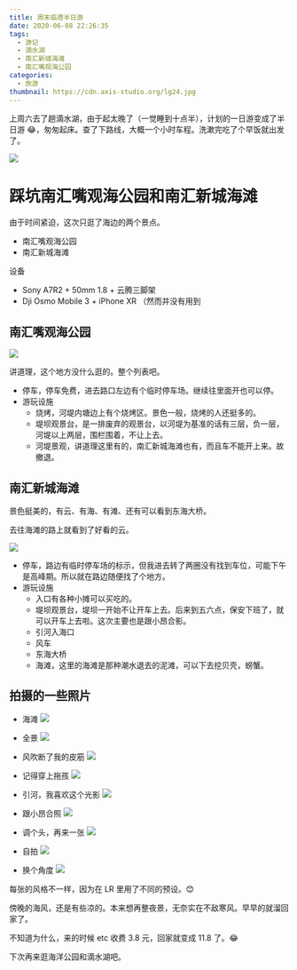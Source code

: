 ```yaml
---
title: 周末临港半日游
date: 2020-06-08 22:26:35
tags:
  - 游记
  - 滴水湖
  - 南汇新城海滩
  - 南汇嘴观海公园
categories:
  - 旅游
thumbnail: https://cdn.axis-studio.org/lg24.jpg
---
```


上周六去了趟滴水湖，由于起太晚了（一觉睡到十点半），计划的一日游变成了半日游 😂，匆匆起床。查了下路线，大概一个小时车程。洗漱完吃了个早饭就出发了。

![](https://cdn.axis-studio.org/lg17.PNG)

# 踩坑南汇嘴观海公园和南汇新城海滩

由于时间紧迫，这次只逛了海边的两个景点。

- 南汇嘴观海公园
- 南汇新城海滩

设备

- Sony A7R2 + 50mm 1.8 + 云腾三脚架
- Dji Osmo Mobile 3 + iPhone XR （然而并没有用到

## 南汇嘴观海公园


![](https://cdn.axis-studio.org/lg18.PNG)

讲道理，这个地方没什么逛的。整个列表吧。

- 停车，停车免费，进去路口左边有个临时停车场。继续往里面开也可以停。
- 游玩设施
  - 烧烤，河堤内塘边上有个烧烤区。景色一般，烧烤的人还挺多的。
  - 堤坝观景台，是一排废弃的观景台，以河堤为基准的话有三层，负一层，河堤以上两层，围栏围着，不让上去。
  - 河堤景观，讲道理这里有的，南汇新城海滩也有，而且车不能开上来。故撤退。

## 南汇新城海滩

景色挺美的，有云、有海、有滩、还有可以看到东海大桥。

去往海滩的路上就看到了好看的云。

![](https://cdn.axis-studio.org/lg19.JPG)

- 停车，路边有临时停车场的标示，但我进去转了两圈没有找到车位，可能下午是高峰期。所以就在路边随便找了个地方。
- 游玩设施
  - 入口有各种小摊可以买吃的。
  - 堤坝观景台，堤坝一开始不让开车上去。后来到五六点，保安下班了，就可以开车上去啦。这次主要也是跟小昂合影。
  - 引河入海口
  - 风车
  - 东海大桥
  - 海滩，这里的海滩是那种潮水退去的泥滩，可以下去挖贝壳，螃蟹。


## 拍摄的一些照片

- 海滩
![](https://cdn.axis-studio.org/lg4.JPG)

- 全景
![](https://cdn.axis-studio.org/lg16.JPG)

- 风吹断了我的皮筋
![](https://cdn.axis-studio.org/lg21.JPG)

- 记得穿上拖孩
![](https://cdn.axis-studio.org/lg20.JPG)


- 引河，我喜欢这个光影
![](https://cdn.axis-studio.org/lg24.jpg)

- 跟小昂合照
![](https://cdn.axis-studio.org/lg28.jpg)

- 调个头，再来一张
![](https://cdn.axis-studio.org/lg29.jpg)

- 自拍
![](https://cdn.axis-studio.org/lg30.jpg)

- 换个角度
![](https://cdn.axis-studio.org/lg31.JPG)

每张的风格不一样，因为在 LR 里用了不同的预设。😊

傍晚的海风，还是有些凉的。本来想再整夜景，无奈实在不敌寒风。早早的就溜回家了。

不知道为什么，来的时候 etc 收费 3.8 元，回家就变成 11.8 了。😂

下次再来逛海洋公园和滴水湖吧。


